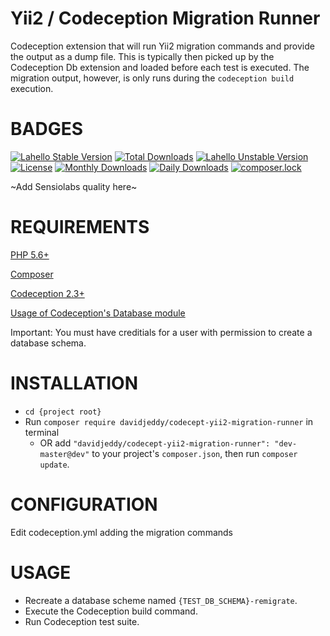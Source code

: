# Yii2 / Codeception Migration Runner

Codeception extension that will run Yii2 migration commands and provide the output as a dump file. This is typically then
picked up  by the Codeception Db extension and loaded before each test is executed. The migration output, however, is only
runs during the `codeception build` execution.

# BADGES
[![Lahello Stable Version](https://poser.pugx.org/davidjeddy/codecept-yii2-migration-runner/v/stable?format=flat-square)](https://packagist.org/packages/davidjeddy/codecept-yii2-migration-runner)
[![Total Downloads](https://poser.pugx.org/davidjeddy/codecept-yii2-migration-runner/downloads)](https://packagist.org/packages/davidjeddy/codecept-yii2-migration-runner)
[![Lahello Unstable Version](https://poser.pugx.org/davidjeddy/codecept-yii2-migration-runner/v/unstable?format=flat-square)](https://packagist.org/packages/davidjeddy/codecept-yii2-migration-runner)
[![License](https://poser.pugx.org/davidjeddy/codecept-yii2-migration-runner/license?format=flat-square)](https://packagist.org/packages/davidjeddy/codecept-yii2-migration-runner)
[![Monthly Downloads](https://poser.pugx.org/davidjeddy/codecept-yii2-migration-runner/d/monthly?format=flat-square)](https://packagist.org/packages/davidjeddy/codecept-yii2-migration-runner)
[![Daily Downloads](https://poser.pugx.org/davidjeddy/codecept-yii2-migration-runner/d/daily?format=flat-square)](https://packagist.org/packages/davidjeddy/codecept-yii2-migration-runner)
[![composer.lock](https://poser.pugx.org/davidjeddy/codecept-yii2-migration-runner/composerlock?format=flat-square)](https://packagist.org/packages/davidjeddy/codecept-yii2-migration-runner)

~Add Sensiolabs quality here~

# REQUIREMENTS

[PHP 5.6+](http://php.net/)

[Composer](https://getcomposer.org/)

[Codeception 2.3+](http://codeception.com/)

[Usage of Codeception's Database module](http://codeception.com/docs/modules/Db)

Important: You must have creditials for a user with permission to create a database schema.

# INSTALLATION
 + `cd {project root}`
 + Run `composer require davidjeddy/codecept-yii2-migration-runner` in terminal
     + OR add `"davidjeddy/codecept-yii2-migration-runner": "dev-master@dev"` to your project's  `composer.json`, then run `composer update`.

# CONFIGURATION

Edit codeception.yml adding the migration commands

# USAGE

 - Recreate a database scheme named `{TEST_DB_SCHEMA}-remigrate`.
 - Execute the Codeception build command.
 - Run Codeception test suite.
